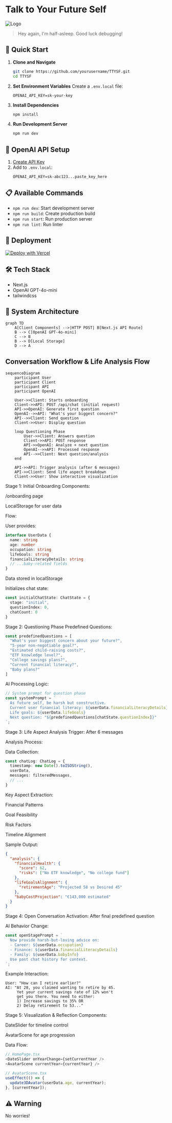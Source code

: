 # Talk to Your Future Self

![Logo](public/logo.svg)

> Hey again, I'm half-asleep. Good luck debugging!

## 🚀 Quick Start

1. **Clone and Navigate**
   ```bash
   git clone https://github.com/yourusername/TTYSF.git
   cd TTYSF
   ```

2. **Set Environment Variables**
   Create a `.env.local` file:
   ```
   OPENAI_API_KEY=sk-your-key
   ```

3. **Install Dependencies**
   ```bash
   npm install
   ```

4. **Run Development Server**
   ```bash
   npm run dev
   ```

## 🔑 OpenAI API Setup

1. [Create API Key](https://platform.openai.com/api-keys)
2. Add to `.env.local`:
   ```
   OPENAI_API_KEY=sk-abc123...paste_key_here
   ```

## 📋 Available Commands

- `npm run dev`: Start development server
- `npm run build`: Create production build
- `npm run start`: Run production server
- `npm run lint`: Run linter

## 🚀 Deployment

[![Deploy with Vercel](https://vercel.com/button)](https://vercel.com/new/clone?repository-url=https%3A%2F%2Fgithub.com%2Fyourusername%2FTTYSF)

## 🛠 Tech Stack

- Next.js
- OpenAI GPT-4o-mini
- tailwindcss

## 🧠 System Architecture

```mermaid
graph TD
    A[Client Components] -->|HTTP POST| B[Next.js API Route]
    B --> C[OpenAI GPT-4o-mini]
    C --> B
    B --> D[Local Storage]
    D --> A
```


## Conversation Workflow & Life Analysis Flow

```mermaid
sequenceDiagram
    participant User
    participant Client
    participant API
    participant OpenAI

    User->>Client: Starts onboarding
    Client->>API: POST /api/chat (initial request)
    API->>OpenAI: Generate first question
    OpenAI-->>API: "What's your biggest concern?"
    API-->>Client: Send question
    Client->>User: Display question

    loop Questioning Phase
        User->>Client: Answers question
        Client->>API: POST response
        API->>OpenAI: Analyze + next question
        OpenAI-->>API: Processed response
        API-->>Client: Next question/analysis
    end

    API->>API: Trigger analysis (after 6 messages)
    API->>Client: Send life aspect breakdown
    Client->>User: Show interactive visualization
```

Stage 1: Initial Onboarding
Components:

/onboarding page

LocalStorage for user data

Flow:

User provides:

```ts
interface UserData {
  name: string
  age: number
  occupation: string
  lifeGoals: string
  financialLiteracyDetails: string
  // ...baby-related fields
}
```

Data stored in localStorage

Initializes chat state:

```ts
const initialChatState: ChatState = {
  stage: "initial",
  questionIndex: 0,
  chatCount: 0
}
```
Stage 2: Questioning Phase
Predefined Questions:

```ts
const predefinedQuestions = [
  "What's your biggest concern about your future?",
  "5-year non-negotiable goal?",
  "Estimated child-raising costs?",
  "ETF knowledge level?",
  "College savings plans?",
  "Current financial literacy?",
  "Baby plans?"
]
```

AI Processing Logic:

```ts
// System prompt for question phase
const systemPrompt = `
  As future self, be harsh but constructive.
  Current user financial literacy: ${userData.financialLiteracyDetails}
  Life goals: ${userData.lifeGoals}
  Next question: "${predefinedQuestions[chatState.questionIndex]}"
`;
```

Stage 3: Life Aspect Analysis
Trigger: After 6 messages

Analysis Process:

Data Collection:

```ts
const chatLog: ChatLog = {
  timestamp: new Date().toISOString(),
  userData,
  messages: filteredMessages,
  // ...
}
```

Key Aspect Extraction:

Financial Patterns

Goal Feasibility

Risk Factors

Timeline Alignment

Sample Output:

```json
{
  "analysis": {
    "financialHealth": {
      "score": 62,
      "risks": ["No ETF knowledge", "No college fund"]
    },
    "lifeGoalsAlignment": {
      "retirementAge": "Projected 58 vs Desired 45"
    },
    "babyCostProjection": "€143,000 estimated"
  }
}
```

Stage 4: Open Conversation
Activation: After final predefined question

AI Behavior Change:

```ts
const openStagePrompt = `
  Now provide harsh-but-loving advice on:
  - Career: ${userData.occupation} 
  - Finance: ${userData.financialLiteracyDetails}
  - Family: ${userData.babyInfo}
  Use past chat history for context.
`;
```

Example Interaction:

```
User: "How can I retire earlier?"  
AI: "At 28, you claimed wanting to retire by 45. 
     Yet your current savings rate of 12% won't 
     get you there. You need to either: 
     1) Increase savings to 35% OR 
     2) Delay retirement to 53..."
```

Stage 5: Visualization & Reflection
Components:

DateSlider for timeline control

AvatarScene for age progression

Data Flow:


```ts
// HomePage.tsx
<DateSlider onYearChange={setCurrentYear />
<AvatarScene currentYear={currentYear} />

// AvatarScene.tsx
useEffect(() => {
  update3DAvatar(userData.age, currentYear);
}, [currentYear]);
```

## ⚠️ Warning

No worries! 
